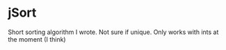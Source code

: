 # jSort
Short sorting algorithm I wrote. Not sure if unique. Only works with ints at the moment (I think)
